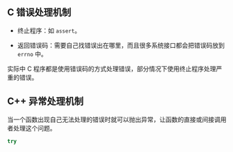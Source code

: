 

## **C 错误处理机制**

- 终止程序：如 `assert`。

- 返回错误码：需要自己找错误出在哪里，而且很多系统接口都会把错误码放到 `errno` 中。

实际中 C 程序都是使用错误码的方式处理错误，部分情况下使用终止程序处理严重的错误。

## **C++ 异常处理机制**

当一个函数出现自己无法处理的错误时就可以抛出异常，让函数的直接或间接调用者处理这个问题。

```cpp
try

```